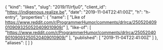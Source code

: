 {
  "kind": "likes",
  "slug": "2019/11/rfju0",
  "client_id": "https://indigenous.realize.be",
  "date": "2019-11-04T22:41:00Z",
  "h": "h-entry",
  "properties": {
    "name": [
      "Like of https://www.reddit.com/r/ProgrammerHumor/comments/drlrca/2505204090109093250520409010909/"
    ],
    "like-of": [
      "https://www.reddit.com/r/ProgrammerHumor/comments/drlrca/2505204090109093250520409010909/"
    ],
    "published": [
      "2019-11-04T22:41:00Z"
    ]
  },
  "aliases": [
  ]
}
